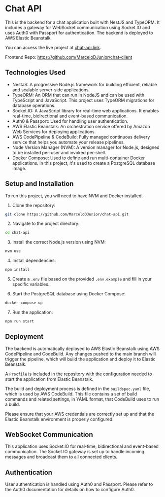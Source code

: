 # Chat API

This is the backend for a chat application built with NestJS and TypeORM. It includes a gateway for WebSocket communication using Socket.IO and uses Auth0 with Passport for authentication. The backend is deployed to AWS Elastic Beanstalk.

You can access the live project at [chat-api.link](http://chat-api.link).

Frontend Repo: https://github.com/MarceloDJunior/chat-client

## Technologies Used

- NestJS: A progressive Node.js framework for building efficient, reliable and scalable server-side applications.
- TypeORM: An ORM that can run in NodeJS and can be used with TypeScript and JavaScript. This project uses TypeORM migrations for database operations.
- Socket.IO: A JavaScript library for real-time web applications. It enables real-time, bidirectional and event-based communication.
- Auth0 & Passport: Used for handling user authentication.
- AWS Elastic Beanstalk: An orchestration service offered by Amazon Web Services for deploying applications.
- AWS CodePipeline & CodeBuild: Fully managed continuous delivery service that helps you automate your release pipelines.
- Node Version Manager (NVM): A version manager for Node.js, designed to be installed per-user and invoked per-shell.
- Docker Compose: Used to define and run multi-container Docker applications. In this project, it's used to create a PostgreSQL database image.

## Setup and Installation

To run this project, you will need to have NVM and Docker installed.

1. Clone the repository:

```bash
git clone https://github.com/MarceloDJunior/chat-api.git
```

2. Navigate to the project directory:

```bash
cd chat-api
```

3. Install the correct Node.js version using NVM:

```bash
nvm use
```

4. Install dependencies:

```bash
npm install
```

5. Create a `.env` file based on the provided `.env.example` and fill in your specific variables.

6. Start the PostgreSQL database using Docker Compose:

```bash
docker-compose up
```

7. Run the application:

```bash
npm run start
```

## Deployment

The backend is automatically deployed to AWS Elastic Beanstalk using AWS CodePipeline and CodeBuild. Any changes pushed to the main branch will trigger the pipeline, which will build the application and deploy it to Elastic Beanstalk.

A `Procfile` is included in the repository with the configuration needed to start the application from Elastic Beanstalk.

The build and deployment process is defined in the `buildspec.yaml` file, which is used by AWS CodeBuild. This file contains a set of build commands and related settings, in YAML format, that CodeBuild uses to run a build.

Please ensure that your AWS credentials are correctly set up and that the Elastic Beanstalk environment is properly configured.

## WebSocket Communication

This application uses Socket.IO for real-time, bidirectional and event-based communication. The Socket.IO gateway is set up to handle incoming messages and broadcast them to all connected clients.

## Authentication

User authentication is handled using Auth0 and Passport. Please refer to the Auth0 documentation for details on how to configure Auth0.
